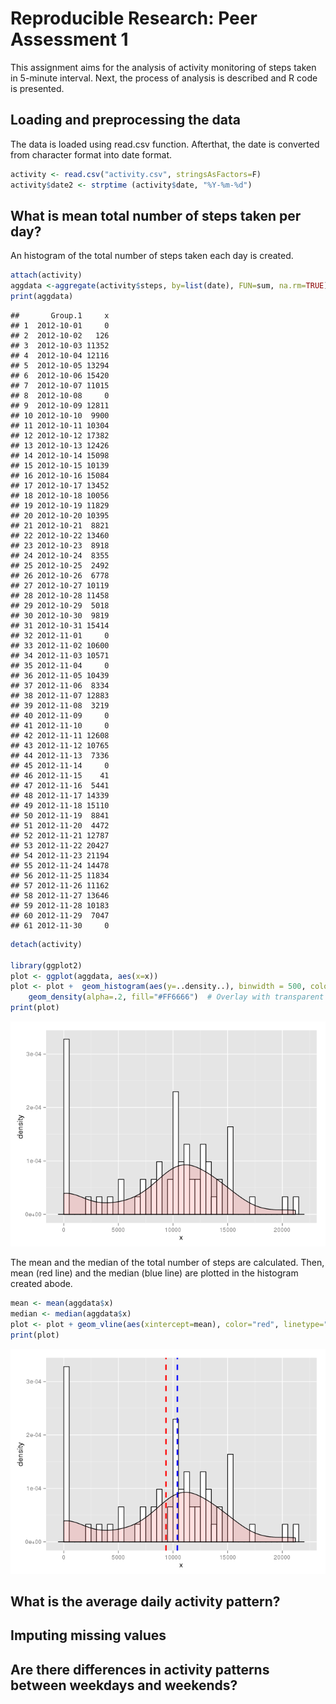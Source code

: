 # Reproducible Research: Peer Assessment 1

This assignment aims for the analysis of activity monitoring of steps taken in 5-minute interval. Next, the process of analysis is described and R code is presented.

## Loading and preprocessing the data

The data is loaded using read.csv function. Afterthat, the date is converted from character format into date format.


```r
activity <- read.csv("activity.csv", stringsAsFactors=F)
activity$date2 <- strptime (activity$date, "%Y-%m-%d")
```


## What is mean total number of steps taken per day?

An histogram of the total number of steps taken each day is created.


```r
attach(activity)
aggdata <-aggregate(activity$steps, by=list(date), FUN=sum, na.rm=TRUE)
print(aggdata)
```

```
##       Group.1     x
## 1  2012-10-01     0
## 2  2012-10-02   126
## 3  2012-10-03 11352
## 4  2012-10-04 12116
## 5  2012-10-05 13294
## 6  2012-10-06 15420
## 7  2012-10-07 11015
## 8  2012-10-08     0
## 9  2012-10-09 12811
## 10 2012-10-10  9900
## 11 2012-10-11 10304
## 12 2012-10-12 17382
## 13 2012-10-13 12426
## 14 2012-10-14 15098
## 15 2012-10-15 10139
## 16 2012-10-16 15084
## 17 2012-10-17 13452
## 18 2012-10-18 10056
## 19 2012-10-19 11829
## 20 2012-10-20 10395
## 21 2012-10-21  8821
## 22 2012-10-22 13460
## 23 2012-10-23  8918
## 24 2012-10-24  8355
## 25 2012-10-25  2492
## 26 2012-10-26  6778
## 27 2012-10-27 10119
## 28 2012-10-28 11458
## 29 2012-10-29  5018
## 30 2012-10-30  9819
## 31 2012-10-31 15414
## 32 2012-11-01     0
## 33 2012-11-02 10600
## 34 2012-11-03 10571
## 35 2012-11-04     0
## 36 2012-11-05 10439
## 37 2012-11-06  8334
## 38 2012-11-07 12883
## 39 2012-11-08  3219
## 40 2012-11-09     0
## 41 2012-11-10     0
## 42 2012-11-11 12608
## 43 2012-11-12 10765
## 44 2012-11-13  7336
## 45 2012-11-14     0
## 46 2012-11-15    41
## 47 2012-11-16  5441
## 48 2012-11-17 14339
## 49 2012-11-18 15110
## 50 2012-11-19  8841
## 51 2012-11-20  4472
## 52 2012-11-21 12787
## 53 2012-11-22 20427
## 54 2012-11-23 21194
## 55 2012-11-24 14478
## 56 2012-11-25 11834
## 57 2012-11-26 11162
## 58 2012-11-27 13646
## 59 2012-11-28 10183
## 60 2012-11-29  7047
## 61 2012-11-30     0
```

```r
detach(activity)

library(ggplot2)
plot <- ggplot(aggdata, aes(x=x))
plot <- plot +  geom_histogram(aes(y=..density..), binwidth = 500, colour="black", fill="white") +
    geom_density(alpha=.2, fill="#FF6666")  # Overlay with transparent density plot
print(plot)
```

![](PA1_template_files/figure-html/unnamed-chunk-2-1.png) 

The mean and the median of the total number of steps are calculated. Then, mean (red line) and the median (blue line) are plotted in the histogram created abode.


```r
mean <- mean(aggdata$x)
median <- median(aggdata$x)
plot <- plot + geom_vline(aes(xintercept=mean), color="red", linetype="dashed", size=1) + geom_vline(aes(xintercept=median), color="blue", linetype="dashed", size=1)
print(plot)
```

![](PA1_template_files/figure-html/unnamed-chunk-3-1.png) 

## What is the average daily activity pattern?



## Imputing missing values



## Are there differences in activity patterns between weekdays and weekends?
